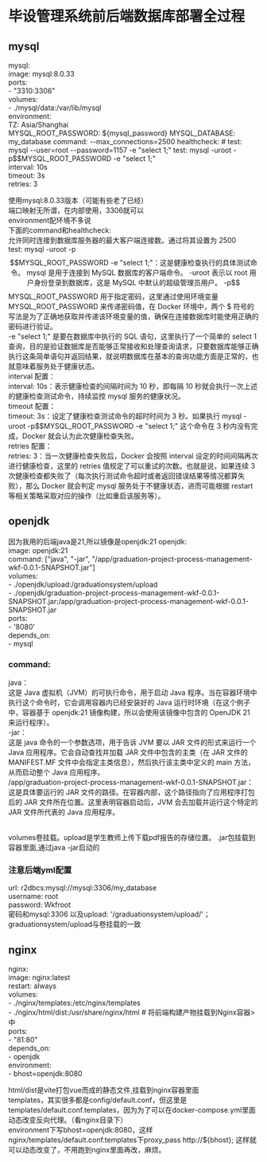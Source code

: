 # 毕设管理系统前后端数据库部署全过程

## mysql
mysql:  
    image: mysql:8.0.33  
    ports:  
      - "3310:3306"  
    volumes:  
      - ./mysql/data:/var/lib/mysql  
    environment:  
      TZ: Asia/Shanghai  
      MYSQL_ROOT_PASSWORD: ${mysql_password}  
      MYSQL_DATABASE: my_database  
    command:  
      --max_connections=2500  
    healthcheck:  
      # test: mysql --user=root --password=1157 -e "select 1;"  
      test: mysql -uroot -p$$MYSQL_ROOT_PASSWORD -e "select 1;"  
      interval: 10s  
      timeout: 3s  
      retries: 3  

使用mysql:8.0.33版本（可能有些老了已经）  
端口映射无所谓，在内部使用，3306就可以  
environment配环境不多说  
下面的command和healthcheck:  
允许同时连接到数据库服务器的最大客户端连接数。通过将其设置为 2500  
test: mysql -uroot -p$$MYSQL_ROOT_PASSWORD -e "select 1;"：这是健康检查执行的具体测试命令。  
mysql 是用于连接到 MySQL 数据库的客户端命令。  
-uroot 表示以 root 用户身份登录到数据库，这是 MySQL 中默认的超级管理员用户。  
-p$$MYSQL_ROOT_PASSWORD 用于指定密码，这里通过使用环境变量   MYSQL_ROOT_PASSWORD 来传递密码值，在 Docker 环境中，两个 $ 符号的写法是为了正确地获取并传递该环境变量的值，确保在连接数据库时能使用正确的密码进行验证。  
-e "select 1;" 是要在数据库中执行的 SQL 语句，这里执行了一个简单的 select 1 查询，目的是验证数据库是否能够正常接收和处理查询请求，只要数据库能够正确执行这条简单语句并返回结果，就说明数据库在基本的查询功能方面是正常的，也就意味着服务处于健康状态。    
interval 配置：  
interval: 10s：表示健康检查的间隔时间为 10 秒，即每隔 10 秒就会执行一次上述的健康检查测试命令，持续监控 mysql 服务的健康状况。  
timeout 配置：  
timeout: 3s：设定了健康检查测试命令的超时时间为 3 秒。如果执行 mysql -uroot -p$$MYSQL_ROOT_PASSWORD -e "select 1;" 这个命令在 3 秒内没有完成，Docker 就会认为此次健康检查失败。  
retries 配置：  
retries: 3：当一次健康检查失败后，Docker 会按照 interval 设定的时间间隔再次进行健康检查，这里的 retries 值规定了可以重试的次数。也就是说，如果连续 3 次健康检查都失败了（每次执行测试命令超时或者返回错误结果等情况都算失败），那么 Docker 就会判定 mysql 服务处于不健康状态，进而可能根据 restart 等相关策略采取对应的操作（比如重启该服务等）。  

## openjdk
因为我用的后端java是21,所以镜像是openjdk:21
openjdk:  
    image: openjdk:21  
    command: ["java", "-jar", "/app/graduation-project-process-management-wkf-0.0.1-SNAPSHOT.jar"]  
    volumes:  
      - ./openjdk/upload:/graduationsystem/upload  
      - ./openjdk/graduation-project-process-management-wkf-0.0.1-SNAPSHOT.jar:/app/graduation-project-process-management-wkf-0.0.1-SNAPSHOT.jar  
    ports:  
      - '8080'  
    depends_on:  
      - mysql  

### command:
java：  
这是 Java 虚拟机（JVM）的可执行命令，用于启动 Java 程序。当在容器环境中执行这个命令时，它会调用容器内已经安装好的 Java 运行时环境（在这个例子中，容器基于 openjdk:21 镜像构建，所以会使用该镜像中包含的 OpenJDK 21 来运行程序）。  
-jar：  
这是 java 命令的一个参数选项，用于告诉 JVM 要以 JAR 文件的形式来运行一个 Java 应用程序。它会自动查找并加载 JAR 文件中包含的主类（在 JAR 文件的 MANIFEST.MF 文件中会指定主类信息），然后执行该主类中定义的 main 方法，从而启动整个 Java 应用程序。  
/app/graduation-project-process-management-wkf-0.0.1-SNAPSHOT.jar：  
这是具体要运行的 JAR 文件的路径。在容器内部，这个路径指向了应用程序打包后的 JAR 文件所在位置。这里表明容器启动后，JVM 会去加载并运行这个特定的 JAR 文件所代表的 Java 应用程序。  

<br>
volumes卷挂载。upload是学生教师上传下载pdf报告的存储位置。  
.jar包挂载到容器里面,通过java -jar启动的  

### 注意后端yml配置
   url: r2dbcs:mysql://mysql:3306/my_database  
   username: root  
   password: Wkfroot  
   密码和mysql:3306
   以及upload: '/graduationsystem/upload/'；graduationsystem/upload与卷挂载的一致  
## nginx
nginx:  
    image: nginx:latest  
    restart: always  
    volumes:  
      - ./nginx/templates:/etc/nginx/templates  
      - ./nginx/html/dist:/usr/share/nginx/html # 将前端构建产物挂载到Nginx容器>中  
    ports:  
      - "81:80"  
    depends_on:  
      - openjdk  
    environment:  
      - bhost=openjdk:8080  

html/dist是vite打包vue而成的静态文件,挂载到nginx容器里面  
templates，其实很多都是config/default.conf，但这里是templates/default.conf.templates，因为为了可以在docker-compose.yml里面动态改变反向代理。（看nginx目录下）  
environment下写bhost=openjdk:8080，这样nginx/templates/default.conf.templates下proxy_pass http://${bhost}; 这样就可以动态改变了，不用跑到nginx里面再改，麻烦。  